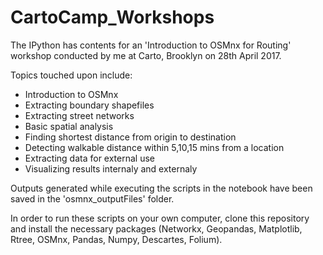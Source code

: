 # CartoCamp_Workshops

The IPython has contents for an 'Introduction to OSMnx for Routing' workshop conducted by me at Carto, Brooklyn on 28th April 2017.

Topics touched upon include:
* Introduction to OSMnx
* Extracting boundary shapefiles
* Extracting street networks
* Basic spatial analysis
* Finding shortest distance from origin to destination
* Detecting walkable distance within 5,10,15 mins from a location
* Extracting data for external use
* Visualizing results internaly and externaly

Outputs generated while executing the scripts in the notebook have been saved in the 'osmnx_outputFiles' folder.

In order to run these scripts on your own computer, clone this repository and install the necessary packages (Networkx, Geopandas, Matplotlib, Rtree, OSMnx, Pandas, Numpy, Descartes, Folium).
